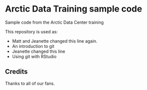 # Arctic Data Training sample code
Sample code from the Arctic Data Center training

This repository is used as:

* Matt and Jeanette changed this line again.
* An introduction to git
* Jeanette changed this line
* Using git with RStudio

## Credits

Thanks to all of our fans.
